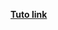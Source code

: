 **[Tuto link](https://medium.com/@hossam.hilal0/package-json-vs-package-lock-json-vs-npm-shrinkwrap-json-33fcddc1521a)**
